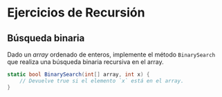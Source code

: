 # Ejercicios de Recursión

## Búsqueda binaria

Dado un *array* ordenado de enteros, implemente el método `BinarySearch` que realiza una búsqueda binaria recursiva en el array.

```csharp
static bool BinarySearch(int[] array, int x) {
    // Devuelve true si el elemento `x` está en el array.
}
```